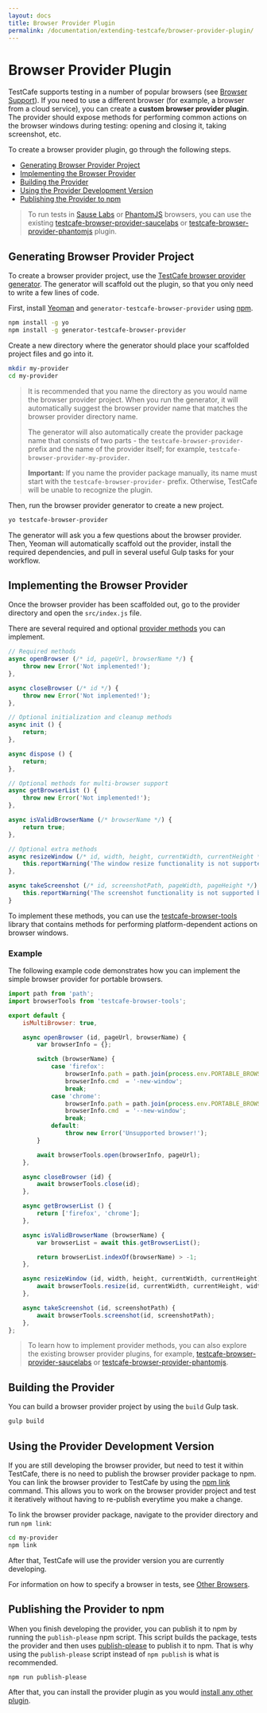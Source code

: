 ```yaml
---
layout: docs
title: Browser Provider Plugin
permalink: /documentation/extending-testcafe/browser-provider-plugin/
---
```

# Browser Provider Plugin

TestCafe supports testing in a number of popular browsers (see [Browser Support](../../using-testcafe/common-concepts/browser-support.md)).
If you need to use a different browser (for example, a browser from a cloud service), you can create a **custom browser provider plugin**.
The provider should expose methods for performing common actions on the browser windows during testing: opening and closing it, taking screenshot, etc.

To create a browser provider plugin, go through the following steps.

* [Generating Browser Provider Project](#generating-browser-provider-project)
* [Implementing the Browser Provider](#implementing-the-browser-provider)
* [Building the Provider](#building-the-provider)
* [Using the Provider Development Version](#using-the-provider-development-version)
* [Publishing the Provider to npm](#publishing-the-provider-to-npm)

> To run tests in [Sause Labs](https://saucelabs.com) or [PhantomJS](http://phantomjs.org/) browsers, you can use the existing [testcafe-browser-provider-saucelabs](https://github.com/DevExpress/testcafe-browser-provider-saucelabs/) or [testcafe-browser-provider-phantomjs](https://github.com/DevExpress/testcafe-browser-provider-phantomjs) plugin.

## Generating Browser Provider Project

To create a browser provider project, use the [TestCafe browser provider generator](https://github.com/DevExpress/generator-testcafe-browser-provider).
The generator will scaffold out the plugin, so that you only need to write a few lines of code.

First, install [Yeoman](http://yeoman.io) and `generator-testcafe-browser-provider` using [npm](https://www.npmjs.com/).

```bash
npm install -g yo
npm install -g generator-testcafe-browser-provider
```

Create a new directory where the generator should place your scaffolded project files and go into it.

```bash
mkdir my-provider
cd my-provider
```

> It is recommended that you name the directory as you would name the browser provider project. When you run the generator, it will automatically suggest the browser provider name that matches the browser provider directory name.
>
> The generator will also automatically create the provider package name that consists of two parts - the `testcafe-browser-provider-` prefix and the name of the provider itself; for example, `testcafe-browser-provider-my-provider`.
>
> **Important:** If you name the provider package manually, its name must start with the `testcafe-browser-provider-` prefix. Otherwise, TestCafe will be unable to recognize the plugin.

Then, run the browser provider generator to create a new project.

```bash
yo testcafe-browser-provider
```

The generator will ask you a few questions about the browser provider. Then, Yeoman will automatically scaffold out the provider, install the required dependencies, and pull in several useful Gulp tasks for your workflow.

## Implementing the Browser Provider

Once the browser provider has been scaffolded out, go to the provider directory and open the `src/index.js` file.

There are several required and optional [provider methods](browser-provider-methods.md) you can implement.

```js
// Required methods
async openBrowser (/* id, pageUrl, browserName */) {
    throw new Error('Not implemented!');
},

async closeBrowser (/* id */) {
    throw new Error('Not implemented!');
},

// Optional initialization and cleanup methods
async init () {
    return;
},

async dispose () {
    return;
},

// Optional methods for multi-browser support
async getBrowserList () {
    throw new Error('Not implemented!');
},

async isValidBrowserName (/* browserName */) {
    return true;
},

// Optional extra methods
async resizeWindow (/* id, width, height, currentWidth, currentHeight */) {
    this.reportWarning('The window resize functionality is not supported by the "my-provider" browser provider.');
},

async takeScreenshot (/* id, screenshotPath, pageWidth, pageHeight */) {
    this.reportWarning('The screenshot functionality is not supported by the "my-provider" browser provider.');
}
```

To implement these methods, you can use the [testcafe-browser-tools](https://github.com/DevExpress/testcafe-browser-tools) library that contains methods for performing platform-dependent actions on browser windows.

### Example

The following example code demonstrates how you can implement the simple browser provider for portable browsers.

```js
import path from 'path';
import browserTools from 'testcafe-browser-tools';

export default {
    isMultiBrowser: true,

    async openBrowser (id, pageUrl, browserName) {
        var browserInfo = {};

        switch (browserName) {
            case 'firefox':
                browserInfo.path = path.join(process.env.PORTABLE_BROWSERS_PATH, 'FirefoxPortable/FirefoxPortable.exe');
                browserInfo.cmd  = '-new-window';
                break;
            case 'chrome':
                browserInfo.path = path.join(process.env.PORTABLE_BROWSERS_PATH, 'GoogleChromePortable/GoogleChromePortable.exe');
                browserInfo.cmd  = '--new-window';
                break;
            default:
                throw new Error('Unsupported browser!');
        }

        await browserTools.open(browserInfo, pageUrl);
    },

    async closeBrowser (id) {
        await browserTools.close(id);
    },

    async getBrowserList () {
        return ['firefox', 'chrome'];
    },

    async isValidBrowserName (browserName) {
        var browserList = await this.getBrowserList();

        return browserList.indexOf(browserName) > -1;
    },

    async resizeWindow (id, width, height, currentWidth, currentHeight) {
        await browserTools.resize(id, currentWidth, currentHeight, width, height);
    },

    async takeScreenshot (id, screenshotPath) {
        await browserTools.screenshot(id, screenshotPath);
    },
};
```

> To learn how to implement provider methods, you can also explore the existing browser provider plugins, for example, [testcafe-browser-provider-saucelabs](https://github.com/DevExpress/testcafe-browser-provider-saucelabs/) or [testcafe-browser-provider-phantomjs](https://github.com/DevExpress/testcafe-browser-provider-phantomjs).

## Building the Provider

You can build a browser provider project by using the `build` Gulp task.

```bash
gulp build
```

## Using the Provider Development Version

If you are still developing the browser provider, but need to test it within TestCafe, there is no need to publish the browser provider package to npm.
You can link the browser provider to TestCafe by using the [npm link](https://docs.npmjs.com/cli/link) command.
This allows you to work on the browser provider project and test it iteratively without having to re-publish everytime you make a change.

To link the browser provider package, navigate to the provider directory and run `npm link`:

```bash
cd my-provider
npm link
```

After that, TestCafe will use the provider version you are currently developing.

For information on how to specify a browser in tests, see [Other Browsers](../../using-testcafe/common-concepts/browser-support.html#other-browsers).

## Publishing the Provider to npm

When you finish developing the provider, you can publish it to npm by running the `publish-please` npm script.
This script builds the package, tests the provider and then uses [publish-please](https://github.com/inikulin/publish-please) to publish it to npm.
That is why using the `publish-please` script instead of `npm publish` is what is recommended.

```bash
npm run publish-please
```

After that, you can install the provider plugin as you would [install any other plugin](../index.md#installing-plugins).